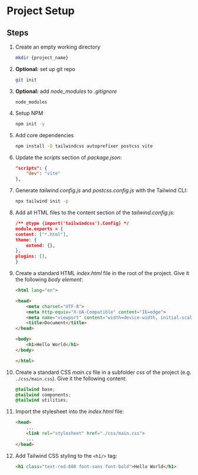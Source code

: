 # Project Setup

## Steps

1. Create an empty working directory

    ``` bash
    mkdir {project_name}
    ```

1. **Optional:** set up git repo

    ``` bash
    git init
    ```

1. **Optional:** add _node_modules_ to _.gitignore_

    ``` csv
    node_modules
    ```

1. Setup NPM

    ``` bash
    npm init -y
    ```

1. Add core dependencies

    ``` bash
    npm install -D tailwindcss autoprefixer postcss vite
    ```

1. Update the _scripts_ section of _package.json_:

    ``` json
    "scripts": {
        "dev": "vite"
    },
    ```

1. Generate _tailwind.config.js_ and _postcss.config.js_ with the Tailwind CLI:

    ``` bash
    npx tailwind init -p
    ```

1. Add all HTML files to the content section of the _tailwind.config.js_:

    ``` json
    /** @type {import('tailwindcss').Config} */
    module.exports = {
    content: ["*.html"],
    theme: {
        extend: {},
    },
    plugins: [],
    }
    ```

1. Create a standard HTML _index.html_ file in the root of the project. Give it the following _body element_:

    ``` html
    <html lang="en">

    <head>
        <meta charset="UTF-8">
        <meta http-equiv="X-UA-Compatible" content="IE=edge">
        <meta name="viewport" content="width=device-width, initial-scale=1.0">
        <title>Document</title>
    </head>

    <body>
        <h1>Hello World</h1>
    </body>

    </html>
    ```

1. Create a standard CSS _main.cs_ file in a subfolder _css_ of the project (e.g. `./css/main.css`). Give it the following content:

    ``` css
    @tailwind base;
    @tailwind components;
    @tailwind utilities;
    ```

1. Import the stylesheet into the _index.html_ file:

    ``` html
    <head>
        ...
        <link rel="stylesheet" href="./css/main.css">
        ...
    </head>
    ```

1. Add Tailwind CSS styling to the `<h1/>` tag:

    ``` html
    <h1 class="text-red-600 font-sans font-bold">Hello World</h1>
    ```
